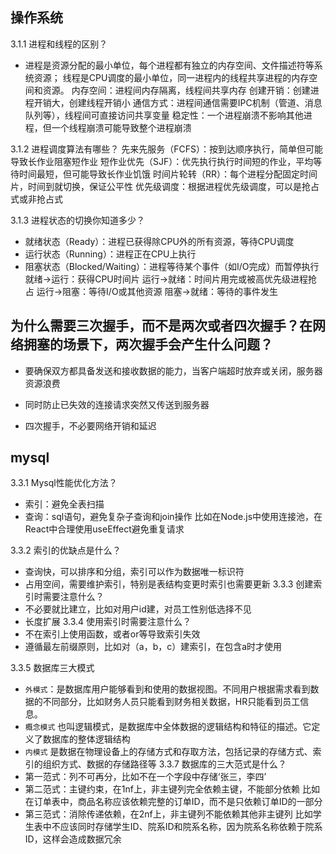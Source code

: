 ## 操作系统
3.1.1 进程和线程的区别？
-  进程是资源分配的最小单位，每个进程都有独立的内存空间、文件描述符等系统资源；
线程是CPU调度的最小单位，同一进程内的线程共享进程的内存空间和资源。
    内存空间：进程间内存隔离，线程间共享内存
    创建开销：创建进程开销大，创建线程开销小
    通信方式：进程间通信需要IPC机制（管道、消息队列等），线程间可直接访问共享变量
    稳定性：一个进程崩溃不影响其他进程，但一个线程崩溃可能导致整个进程崩溃

3.1.2 进程调度算法有哪些？
先来先服务（FCFS）：按到达顺序执行，简单但可能导致长作业阻塞短作业
短作业优先（SJF）：优先执行执行时间短的作业，平均等待时间最短，但可能导致长作业饥饿
时间片轮转（RR）：每个进程分配固定时间片，时间到就切换，保证公平性
优先级调度：根据进程优先级调度，可以是抢占式或非抢占式

3.1.3 进程状态的切换你知道多少？
- 就绪状态（Ready）：进程已获得除CPU外的所有资源，等待CPU调度
- 运行状态（Running）：进程正在CPU上执行
- 阻塞状态（Blocked/Waiting）：进程等待某个事件（如I/O完成）而暂停执行
    就绪→运行：获得CPU时间片
    运行→就绪：时间片用完或被高优先级进程抢占
    运行→阻塞：等待I/O或其他资源
    阻塞→就绪：等待的事件发生

## 为什么需要三次握手，而不是两次或者四次握手？在网络拥塞的场景下，两次握手会产生什么问题？
- 要确保双方都具备发送和接收数据的能力，当客户端超时放弃或关闭，服务器资源浪费
- 同时防止已失效的连接请求突然又传送到服务器
  
- 四次握手，不必要网络开销和延迟

## mysql
3.3.1 Mysql性能优化方法？
- 索引：避免全表扫描
- 查询：sql语句，避免复杂子查询和join操作
比如在Node.js中使用连接池，在React中合理使用useEffect避免重复请求

3.3.2 索引的优缺点是什么？
- 查询快，可以排序和分组，索引可以作为数据唯一标识符
- 占用空间，需要维护索引，特别是表结构变更时索引也需要更新
3.3.3 创建索引时需要注意什么？
- 不必要就比建立，比如对用户id建，对员工性别低选择不见
- 长度扩展
3.3.4 使用索引时需要注意什么？
- 不在索引上使用函数，或者or等导致索引失效
- 遵循最左前缀原则，比如对（a，b，c）建索引，在包含a时才使用

3.3.5 数据库三大模式
- `外模式`：是数据库用户能够看到和使用的数据视图。不同用户根据需求看到数据的不同部分，比如财务人员只能看到财务相关数据，HR只能看到员工信息。
- `概念模式` 也叫逻辑模式，是数据库中全体数据的逻辑结构和特征的描述。它定义了数据库的整体逻辑结构
- `内模式` 是数据在物理设备上的存储方式和存取方法，包括记录的存储方式、索引的组织方式、数据的存储路径等
3.3.7 数据库的三大范式是什么？
- 第一范式：列不可再分，比如不在一个字段中存储‘张三，李四’
- 第二范式：主键约束，在1nf上，非主键列完全依赖主键，不能部分依赖
  比如在订单表中，商品名称应该依赖完整的订单ID，而不是只依赖订单ID的一部分
- 第三范式：消除传递依赖，在2nf上，非主键列不能依赖其他非主键列
  比如学生表中不应该同时存储学生ID、院系ID和院系名称，因为院系名称依赖于院系ID，这样会造成数据冗余